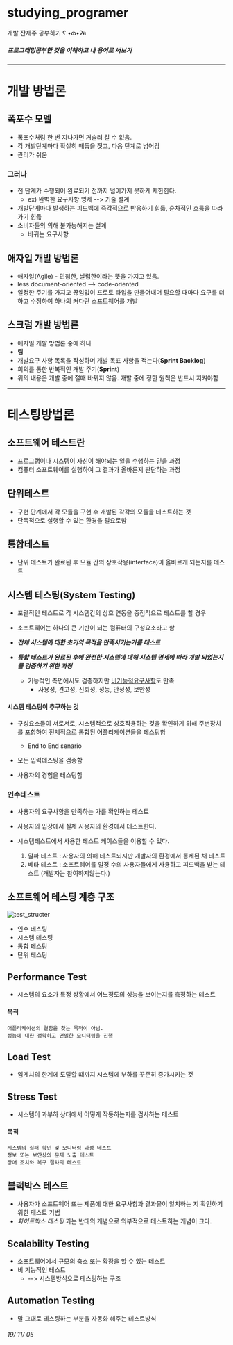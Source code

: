# studying_programer
개발 잔재주 공부하기 ʕ •ɷ•ʔฅ 

##### 프로그래밍공부한 것을 이해하고 내 용어로 써보기
---

# 개발 방법론

## 폭포수 모델  
- 폭포수처럼 한 번 지나가면 거슬러 갈 수 없음.
- 각 개발단계마다 확실히 매듭을 짓고, 다음 단계로 넘어감
- 관리가 쉬움

### 그러나 
- 전 단계가 수행되어 완료되기 전까지 넘어가지 못하게 제한한다.
    - ex) 완벽한 요구사항 명세 --> 기술 설계
- 개발단계마다 발생하는 피드백에 즉각적으로 반응하기 힘듦, 순차적인 흐름을 따라가기 힘듦
- 소비자들의 의해 불가능해지는 설계
    - 바뀌는 요구사항

## 애자일 개발 방법론

- 애자일(Agile) - 민첩한, 날렵한이라는 뜻을 가지고 있음.
- less document-oriented --> code-oriented
- 일정한 주기를 가지고 끊임없이 프로토 타입을 만들어내며 필요할 때마다 요구를 더하고 수정하여 하나의 커다란 소프트웨어를 개발

## 스크럼 개발 방법론

- 애자일 개발 방법론 중에 하나 
- **팀** 
- 개발요구 사항 목록을 작성하며 개발 목표 사항을 적는다(**Sprint Backlog**)
- 회의를 통한 반복적인 개발 주기(**Sprint**)
- 위의 내용은 개발 중에 절때 바뀌지 않음. 개발 중에 정한 원칙은 반드시 지켜야함

----

# 테스팅방법론

## 소프트웨어 테스트란

- 프로그램이나 시스템이 자신이 해야되는 일을 수행하는 믿을 과정
- 컴퓨터 소프트웨어를 실행하여 그 결과가 올바른지 판단하는 과정

## 단위테스트 
- 구현 단계에서 각 모듈을 구현 후 개발된 각각의 모듈을 테스트하는 것
- 단독적으로 실행할 수 있는 환경을 필요로함

## 통합테스트
- 단위 테스트가 완료된 후 모듈 간의 상호작용(interface)이 올바르게 되는지를 테스트

## 시스템 테스팅(System Testing)

- 포괄적인 테스트로 각 시스템간의 상호 연동을 중점적으로 테스트를 할 경우
- 소프트웨어는 하나의 큰 기반이 되는 컴퓨터의 구성요소라고 함

- ***전체 시스템에 대한 초기의 목적을 만족시키는가를 테스트***
- ***통합 테스트가 완료된 후에 완전한 시스템에 대해 시스템 명세에 따라 개발 되었는지를 검증하기 위한 과정***
    - 기능적인 측면에서도 검증하지만  <u>비기능적요구사항</u>도 만족 
        - 사용성, 견고성, 신뢰성, 성능, 안정성, 보안성

#### 시스템 테스팅이 추구하는 것

- 구성요소들이 서로서로, 시스템적으로 상호작용하는 것을 확인하기 위해 주변장치를 포함하여 전체적으로 통합된 어플리케이션들을 테스팅함
    - End to End senario

- 모든 입력테스팅을 검증함
- 사용자의 경험을 테스팅함


### 인수테스트

- 사용자의 요구사항을 만족하는 가를 확인하는 테스트

- 사용자의 입장에서 실제 사용자의 환경에서 테스트한다.

- 시스템테스트에서 사용한 테스트 케이스들을 이용할 수 있다.
    1. 알파 테스트 : 사용자의 의해 테스트되지만 개발자의 환경에서 통제된 채 테스트
    2. 베타 테스트 : 소프트웨어를 일정 수의 사용자들에게 사용하고 피드백을 받는 테스트 (개발자는 참여하지않는다.)

## 소프트웨어 테스팅 계층 구조

![test_structer](https://user-images.githubusercontent.com/41977701/68202139-7ae73d00-0006-11ea-93d1-dda6ce929593.png)

- 인수 테스팅
- 시스템 테스팅 
- 통합 테스팅 
- 단위 테스팅

## Performance Test
- 시스템의 요소가 특정 상황에서 어느정도의 성능을 보이는지를 측정하는 테스트

#### 목적
    어플리케이션의 결함을 찾는 목적이 아님.
    성능에 대한 정확하고 면밀한 모니터링을 진행

## Load Test

- 임계치의 한계에 도달할 떄까지 시스템에 부하를 꾸준히 증가시키는 것

## Stress Test 
- 시스템이 과부하 상태에서 어떻게 작동하는지를 검사하는 테스트


#### 목적
    시스템의 실패 확인 및 모니터링 과정 테스트
    정보 또는 보안상의 문제 노출 테스트
    장애 조치와 복구 절차의 테스트


## 블랙박스 테스트
- 사용자가 소프트웨어 또는 제품에 대한 요구사항과 결과물이 일치하는 지 확인하기 위한 테스트 기법
- *화이트박스 테스팅* 과는 반대의 개념으로 외부적으로 테스트하는 개념이 크다.

## Scalability Testing
- 소프트웨어에서 규모의 축소 또는 확장을 할 수 있는 테스트
- 비 기능적인 테스트
    - --> 시스템방식으로 테스팅하는 구조

## Automation Testing
- 말 그대로 테스팅하는 부분을 자동화 해주는 테스트방식

###### 19/ 11/ 05
